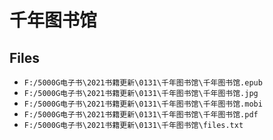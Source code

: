 # 千年图书馆

## Files

- `F:/5000G电子书\2021书籍更新\0131\千年图书馆\千年图书馆.epub`
- `F:/5000G电子书\2021书籍更新\0131\千年图书馆\千年图书馆.jpg`
- `F:/5000G电子书\2021书籍更新\0131\千年图书馆\千年图书馆.mobi`
- `F:/5000G电子书\2021书籍更新\0131\千年图书馆\千年图书馆.pdf`
- `F:/5000G电子书\2021书籍更新\0131\千年图书馆\files.txt`
